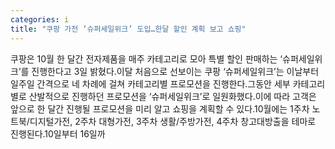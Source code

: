 ```yaml
---
categories: i
title: "쿠팡 가전 ‘슈퍼세일위크’ 도입…한달 할인 계획 보고 쇼핑"
---
```

쿠팡은 10월 한 달간 전자제품을 매주 카테고리로 모아 특별 할인 판매하는 ‘슈퍼세일위크’를 진행한다고 3일 밝혔다.이달 처음으로 선보이는 쿠팡 ‘슈퍼세일위크’는 이날부터 일주일 간격으로 네 차례에 걸쳐 카테고리별 프로모션을 진행한다.그동안 세부 카테고리별로 산발적으로 진행하던 프로모션을 ‘슈퍼세일위크’로 일원화했다.이에 따라 고객은 앞으로 한 달간 진행될 프로모션을 미리 알고 쇼핑을 계획할 수 있다.10월에는 1주차 노트북/디지털가전, 2주차 대형가전, 3주차 생활/주방가전, 4주차 창고대방출을 테마로 진행된다.10일부터 16일까
